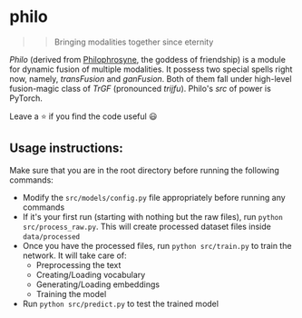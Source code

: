 # philo

>> Bringing modalities together since eternity

*Philo* (derived from [Philophrosyne](https://en.wikipedia.org/wiki/Philophrosyne), the goddess of friendship) is a module for dynamic fusion of multiple modalities. It possess two special spells right now, namely, *transFusion* and *ganFusion*. Both of them fall under high-level fusion-magic class of *TrGF* (pronounced *trijfu*). Philo's *src* of power is PyTorch.


Leave a :star: if you find the code useful :smiley:


## Usage instructions:

Make sure that you are in the root directory before running the following commands:
* Modify the `src/models/config.py` file appropriately before running any commands
* If it's your first run (starting with nothing but the raw files), run `python src/process_raw.py`. This will create processed dataset files inside `data/processed`
* Once you have the processed files, run `python src/train.py` to train the network. It will take care of:
    - Preprocessing the text
    - Creating/Loading vocabulary
    - Generating/Loading embeddings
    - Training the model
* Run `python src/predict.py` to test the trained model
